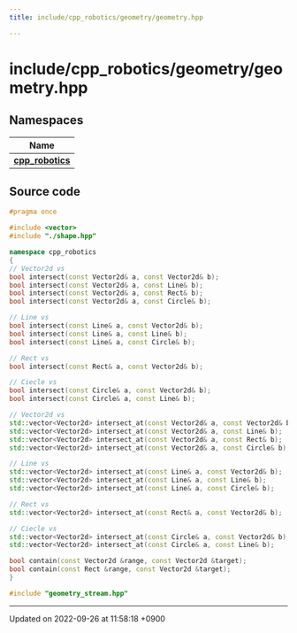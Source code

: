 ```yaml
---
title: include/cpp_robotics/geometry/geometry.hpp

---
```


# include/cpp_robotics/geometry/geometry.hpp



## Namespaces

| Name           |
| -------------- |
| **[cpp_robotics](/cpp_robotics/doxybook/Namespaces/namespacecpp__robotics/)**  |




## Source code

```cpp
#pragma once

#include <vector>
#include "./shape.hpp"

namespace cpp_robotics
{
// Vector2d vs
bool intersect(const Vector2d& a, const Vector2d& b);
bool intersect(const Vector2d& a, const Line& b);
bool intersect(const Vector2d& a, const Rect& b);
bool intersect(const Vector2d& a, const Circle& b);

// Line vs
bool intersect(const Line& a, const Vector2d& b);
bool intersect(const Line& a, const Line& b);
bool intersect(const Line& a, const Circle& b);

// Rect vs
bool intersect(const Rect& a, const Vector2d& b);

// Ciecle vs
bool intersect(const Circle& a, const Vector2d& b);
bool intersect(const Circle& a, const Line& b);

// Vector2d vs
std::vector<Vector2d> intersect_at(const Vector2d& a, const Vector2d& b);
std::vector<Vector2d> intersect_at(const Vector2d& a, const Line& b);
std::vector<Vector2d> intersect_at(const Vector2d& a, const Rect& b);
std::vector<Vector2d> intersect_at(const Vector2d& a, const Circle& b);

// Line vs
std::vector<Vector2d> intersect_at(const Line& a, const Vector2d& b);
std::vector<Vector2d> intersect_at(const Line& a, const Line& b);
std::vector<Vector2d> intersect_at(const Line& a, const Circle& b);

// Rect vs
std::vector<Vector2d> intersect_at(const Rect& a, const Vector2d& b);

// Ciecle vs
std::vector<Vector2d> intersect_at(const Circle& a, const Vector2d& b);
std::vector<Vector2d> intersect_at(const Circle& a, const Line& b);

bool contain(const Vector2d &range, const Vector2d &target);
bool contain(const Rect &range, const Vector2d &target);
}

#include "geometry_stream.hpp"
```


-------------------------------

Updated on 2022-09-26 at 11:58:18 +0900
